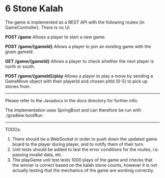 # 6 Stone Kalah

The game is implemented as a REST API with the following routes (in GameController). There is no UI.


**POST /game** 
Allows a player to start a new game.

**POST /game/{gameId}** 
Allows a player to join an existing game with the given gameId.

**GET /game/{gameId}** 
Allows a player to check whether the next player is north or south.

**POST /game/{gameId}/play** 
Allows a player to play a move by sending a GameMove object with their playerId and chosen pitId (0-5) to pick up stones from.


----------


Please refer to the Javadocs in the docs directory for further info.

The implementation uses SpringBoot and can therefore be run with ./gradlew bootRun.


----------


TODOs:

 1. There should be a WebSocket in order to push down the updated game board to the player during player, and to notify them of their turn.
 2. Unit tests should be added to test the error conditions for the routes, i.e. passing invalid data, etc.
 3. The playGame unit test tests 1000 plays of the game and checks that the winner is correct based on the kalah stone counts, however it is not actually testing that the mechanics of the game are working correctly.
